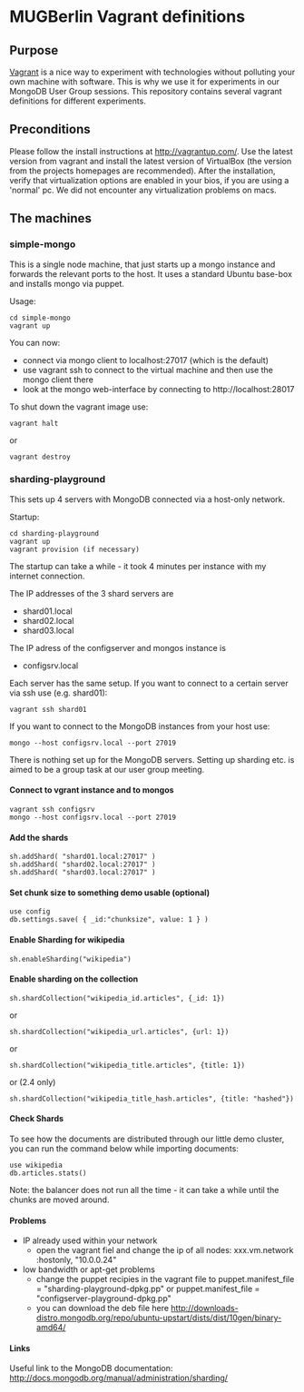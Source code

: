 # MUGBerlin Vagrant definitions

## Purpose

[Vagrant](http://vagrantup.com/) is a nice way to experiment with technologies without polluting your own machine with software.
This is why we use it for experiments in our MongoDB User Group sessions. This repository contains several vagrant definitions for different experiments.

## Preconditions

Please follow the install instructions at http://vagrantup.com/. Use the latest version from vagrant and install the latest version of VirtualBox (the version from the projects homepages are recommended). After the installation, verify that virtualization options are enabled in your bios, if you are using a 'normal' pc. We did not encounter any virtualization problems on macs. 

## The machines

### simple-mongo

This is a single node machine, that just starts up a mongo instance and forwards the relevant ports to the host.
It uses a standard Ubuntu base-box and installs mongo via puppet. 

Usage:
``` 
cd simple-mongo
vagrant up
```

You can now:

- connect via mongo client to localhost:27017 (which is the default)
- use vagrant ssh to connect to the virtual machine and then use the mongo client there
- look at the mongo web-interface by connecting to http://localhost:28017

To shut down the vagrant image use:

```
vagrant halt
```
or

```
vagrant destroy
```
### sharding-playground

This sets up 4 servers with MongoDB connected via a host-only network.

Startup:
```
cd sharding-playground
vagrant up
vagrant provision (if necessary)
```

The startup can take a while - it took 4 minutes per instance with my internet connection.

The IP addresses of the 3 shard servers are

- shard01.local
- shard02.local
- shard03.local

The IP adress of the configserver and mongos instance is

- configsrv.local

Each server has the same setup. If you want to connect to a certain server via ssh use (e.g. shard01):

```
vagrant ssh shard01
```

If you want to connect to the MongoDB instances from your host use:

```
mongo --host configsrv.local --port 27019
```

There is nothing set up for the MongoDB servers. Setting up sharding etc. is aimed to be a group task at our user group meeting.

#### Connect to vgrant instance and to mongos

```
vagrant ssh configsrv
mongo --host configsrv.local --port 27019
```

#### Add the shards 

```
sh.addShard( "shard01.local:27017" )
sh.addShard( "shard02.local:27017" )
sh.addShard( "shard03.local:27017" )
```

#### Set chunk size to something demo usable (optional)

```
use config
db.settings.save( { _id:"chunksize", value: 1 } )
```

#### Enable Sharding for wikipedia

```
sh.enableSharding("wikipedia")
```

#### Enable sharding on the collection

```
sh.shardCollection("wikipedia_id.articles", {_id: 1})
```
or
```
sh.shardCollection("wikipedia_url.articles", {url: 1})
```
or
```
sh.shardCollection("wikipedia_title.articles", {title: 1})
```
or (2.4 only)
```
sh.shardCollection("wikipedia_title_hash.articles", {title: "hashed"})
```
#### Check Shards

To see how the documents are distributed through our little demo cluster, you can run the command below while importing documents:

```
use wikipedia
db.articles.stats()
```

Note: the balancer does not run all the time - it can take a while until the chunks are moved around.

#### Problems

- IP already used within your network
  - open the vagrant fiel and change the ip of all nodes: xxx.vm.network :hostonly, "10.0.0.24" 
- low bandwidth or apt-get problems
  - change the puppet recipies in the vagrant file to puppet.manifest_file  = "sharding-playground-dpkg.pp" or puppet.manifest_file  = "configserver-playground-dpkg.pp"
  - you can download the deb file here http://downloads-distro.mongodb.org/repo/ubuntu-upstart/dists/dist/10gen/binary-amd64/ 

#### Links

Useful link to the MongoDB documentation: http://docs.mongodb.org/manual/administration/sharding/